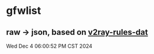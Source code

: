 # gfwlist
## raw -> json, based on [v2ray-rules-dat](https://github.com/Loyalsoldier/v2ray-rules-dat)
Wed Dec  4 06:00:52 PM CST 2024

